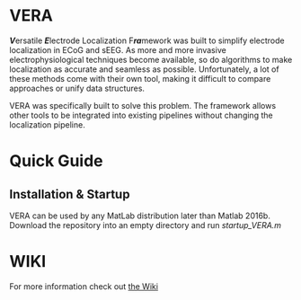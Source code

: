 # VERA
***V***ersatile ***E***lectrode Localization F***ra***mework was built to simplify electrode localization in ECoG and sEEG. As more and more invasive electrophysiological techniques become available, so do algorithms to make localization as accurate and seamless as possible. Unfortunately, a lot of these methods come with their own tool, making it difficult to compare approaches or unify data structures.

VERA was specifically built to solve this problem. The framework allows other tools to be integrated into existing pipelines without changing the localization pipeline.

# Quick Guide
## Installation & Startup
VERA can be used by any MatLab distribution later than Matlab 2016b. Download the repository into an empty directory and run *startup_VERA.m*

# WIKI

For more information check out [the Wiki](https://github.com/neurotechcenter/VERA/wiki)



